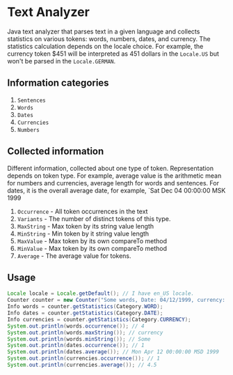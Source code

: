 # Text Analyzer

Java text analyzer that parses text in a given language and collects statistics on various tokens:
words, numbers, dates, and currency.
The statistics calculation depends on the locale choice.
For example, the currency token $451 will be interpreted as 451 dollars in the `Locale.US`
but won't be parsed in the `Locale.GERMAN`.
## Information categories
1. `Sentences`
2. `Words`
3. `Dates`
4. `Currencies`
5. `Numbers`

## Collected information
Different information, collected about one type of token. Representation depends on token type.
For example, average value is the arithmetic mean for numbers and currencies, average length for words and sentences.
For dates, it is the overall average date, for example, `Sat Dec 04 00:00:00 MSK 1999
1. `Occurrence` - All token occurrences in the text
2. `Variants` - The number of distinct tokens of this type.
3. `MaxString` - Max token by its string value length
4. `MinString` - Min token by it string value length
5. `MaxValue` - Max token by its own compareTo method
6. `MinValue` - Max token by its own compareTo method
7. `Average` - The average value for tokens.


## Usage
```Java
Locale locale = Locale.getDefault(); // I have en_US locale.
Counter counter = new Counter("Some words, Date: 04/12/1999, currency: $4.5", locale);
Info words = counter.getStatistics(Category.WORD);
Info dates = counter.getStatistics(Category.DATE);
Info currencies = counter.getStatistics(Category.CURRENCY);
System.out.println(words.occurrence()); // 4
System.out.println(words.maxString()); // currency
System.out.println(words.minString()); // Some
System.out.println(dates.occurrence()); // 1
System.out.println(dates.average()); // Mon Apr 12 00:00:00 MSD 1999
System.out.println(currencies.occurrence()); // 1
System.out.println(currencies.average()); // 4.5
```